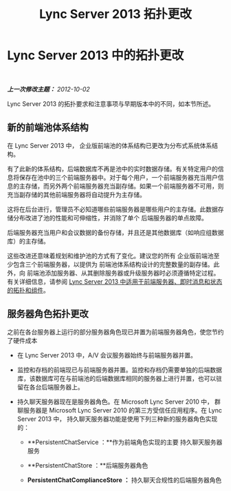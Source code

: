 ﻿---
title: Lync Server 2013 拓扑更改
TOCTitle: 拓扑更改
ms:assetid: 9e40ef93-9ab0-498c-9bbf-f94584353e53
ms:mtpsurl: https://technet.microsoft.com/zh-cn/library/JJ688153(v=OCS.15)
ms:contentKeyID: 49888532
ms.date: 05/19/2016
mtps_version: v=OCS.15
ms.translationtype: HT
---

# Lync Server 2013 中的拓扑更改

 

_**上一次修改主题：** 2012-10-02_

Lync Server 2013 的拓扑要求和注意事项与早期版本中的不同，如本节所述。

## 新的前端池体系结构

在 Lync Server 2013 中， 企业版前端池的体系结构已更改为分布式系统体系结构。

有了此新的体系结构，后端数据库不再是池中的实时数据存储。有关特定用户的信息将保存在池中的三个前端服务器中。对于每个用户，一个前端服务器充当用户信息的主存储，而另外两个前端服务器充当副存储。如果一个前端服务器不可用，则充当副存储的其他前端服务器将自动提升为主存储。

这将在后台进行，管理员不必知道哪些前端服务器是哪些用户的主存储。此数据存储分布改进了池的性能和可伸缩性，并消除了单个 后端服务器的单点故障。

后端服务器充当用户和会议数据的备份存储，并且还是其他数据库（如响应组数据库）的主存储。

这些改进还意味着规划和维护池的方式有了变化。建议您的所有 企业版前端池至少包含三个前端服务器，以提供为 前端池体系结构设计的完整数量的副存储。此外，向 前端池添加服务器、从其删除服务器或升级服务器时必须遵循特定过程。有关详细信息，请参阅 [Lync Server 2013 中适用于前端服务器、即时消息和状态的拓扑和组件](lync-server-2013-topologies-and-components-for-front-end-servers-instant-messaging-and-presence.md)。

## 服务器角色拓扑更改

之前在各台服务器上运行的部分服务器角色现已并置为前端服务器角色，使您节约了硬件成本

  - 在 Lync Server 2013 中，A/V 会议服务器始终与前端服务器并置。

  - 监控和存档的前端现已与前端服务器并置。监控和存档仍需要单独的后端数据库，该数据库可在与前端池的后端数据库相同的服务器上进行并置，也可以驻留在各台后端服务器上。

  - 持久聊天服务器现在是服务器角色。在 Microsoft Lync Server 2010 中， 群聊服务器是 Microsoft Lync Server 2010 的第三方受信任应用程序。在 Lync Server 2013 中， 持久聊天服务器功能是使用下列三种新的服务器角色实现的：
    
      - **PersistentChatService ：**作为前端角色实现的主要 持久聊天服务器服务
    
      - **PersistentChatStore ：**后端服务器角色
    
      - **PersistentChatComplianceStore ：** 持久聊天合规性的后端服务器角色

